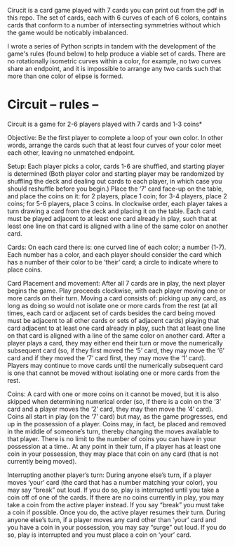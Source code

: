 
Cirucit is a card game played with 7 cards you can print out from the pdf in this repo. The set of cards, each with 6 curves of each of 6 colors, contains cards that conform to a number of intersecting symmetries without which the game would be noticably imbalanced. 

I wrote a series of Python scripts in tandem with the development of the game's rules (found below) to help produce a viable set of cards. There are no rotationally isometric curves within a color, for example, no two curves share an endpoint, and it is impossible to arrange any two cards such that more than one color of elipse is formed.


# Circuit – rules – 

Circuit is a game for 2-6 players played with 7 cards and 1-3 coins*

Objective:
	Be the first player to complete a loop of your own color. In other words, arrange the cards such 			that at least four curves of your color meet each other, leaving no unmatched endpoint.


Setup:
	Each player picks a color, cards 1-6 are shuffled, and starting player is determined
	(Both player color and starting player may be randomized by shuffling the deck and dealing out 		cards to each player, in which case you should reshuffle before you begin.)
	Place the ‘7’ card face-up on the table, and place the coins on it:
		for 2 players, place 1 coin;
		for 3-4 players, place 2 coins;
		for 5-6 players, place 3 coins.
	In clockwise order, each player takes a turn drawing a card from the deck and placing it on the table. Each card must be played adjacent to at least one card already in play, such that at least one line on that card is aligned with a line of the same color on another card.


Cards:
	On each card there is:
		one curved line of each color;
		a number (1-7). Each number has a color, and each player should consider the card 				which has a number of their color to be ‘their’ card;
		a circle to indicate where to place coins.


Card Placement and movement:
	After all 7 cards are in play, the next player begins the game. Play proceeds clockwise, with each player moving one or more cards on their turn. 
	Moving a card consists of:
		picking up any card, as long as doing so would not isolate one or more cards from the rest (at all times, each card or adjacent set of cards besides the card being moved must be adjacent to all  other cards or sets of adjacent cards)
		playing that card adjacent to at least one card already in play, such that at least one line on that card is aligned with a line of the same color on another card.
	After a player plays a card, they may either end their turn or move the numerically subsequent card (so, if they first moved the ‘5’ card, they may move the ‘6’ card and if they moved the ‘7’ card first, they may move the ‘1’ card). Players may continue to move cards until the numerically subsequent card is one that cannot be moved without isolating one or more cards from the rest.


Coins:
	A card with one or more coins on it cannot be moved, but it is also skipped when determining numerical order (so, if there is a coin on the ‘3’ card and a player moves the ‘2’ card, they may then move the ‘4’ card).
	Coins all start in play (on the ‘7’ card) but may, as the game progresses, end up in the possession of a player. Coins may, in fact, be placed and removed in the middle of someone’s turn, thereby changing the moves available to that player. There is no limit to the number of coins you can have in your possession at a time..
	At any point in their turn, if a player has at least one coin in your possession, they may place that coin on any card (that is not currently being moved).

Interrupting another player’s turn:
	During anyone else’s turn, if a player moves ‘your’ card (the card that has a number matching your color), you may say “break” out loud. If you do so, play is interrupted until you take a coin off of one of the cards. If there are no coins currently in play, you may take a coin from the active player instead. If you say “break” you must take a coin if possible. Once you do, the active player resumes their turn.
	 During anyone else’s turn, if a player moves any card other than ‘your’ card and you have a coin in your possession, you may say “surge” out loud. If you do so, play is interrupted and you must place a coin on ‘your’ card.
